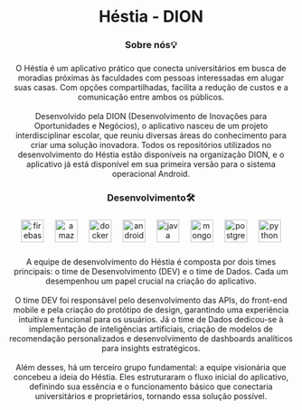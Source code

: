 

###

<h1 align="center">Héstia - DION</h1>

###

<h3 align="center">Sobre nós💡</h3>

###

<p align="center">O Héstia é um aplicativo prático que conecta universitários em busca de moradias próximas às faculdades com pessoas interessadas em alugar suas casas. Com opções compartilhadas, facilita a redução de custos e a comunicação entre ambos os públicos.<br><br>Desenvolvido pela DION (Desenvolvimento de Inovações para Oportunidades e Negócios), o aplicativo nasceu de um projeto interdisciplinar escolar, que reuniu diversas áreas do conhecimento para criar uma solução inovadora. Todos os repositórios utilizados no desenvolvimento do Héstia estão disponíveis na organização DION, e o aplicativo já está disponível em sua primeira versão para o sistema  operacional Android.</p>

###

<h3 align="center">Desenvolvimento🛠</h3>

###

<div align="center">
  <img src="https://cdn.jsdelivr.net/gh/devicons/devicon/icons/firebase/firebase-plain-wordmark.svg" height="40" alt="firebase logo"  />
  <img width="12" />
  <img src="https://cdn.jsdelivr.net/gh/devicons/devicon/icons/amazonwebservices/amazonwebservices-line-wordmark.svg" height="40" alt="amazonwebservices logo"  />
  <img width="12" />
  <img src="https://cdn.jsdelivr.net/gh/devicons/devicon/icons/docker/docker-plain-wordmark.svg" height="40" alt="docker logo"  />
  <img width="12" />
  <img src="https://cdn.jsdelivr.net/gh/devicons/devicon/icons/androidstudio/androidstudio-original.svg" height="40" alt="androidstudio logo"  />
  <img width="12" />
  <img src="https://cdn.jsdelivr.net/gh/devicons/devicon/icons/java/java-original.svg" height="40" alt="java logo"  />
  <img width="12" />
  <img src="https://cdn.jsdelivr.net/gh/devicons/devicon/icons/mongodb/mongodb-original.svg" height="40" alt="mongodb logo"  />
  <img width="12" />
  <img src="https://cdn.jsdelivr.net/gh/devicons/devicon/icons/postgresql/postgresql-original.svg" height="40" alt="postgresql logo"  />
  <img width="12" />
  <img src="https://cdn.jsdelivr.net/gh/devicons/devicon/icons/python/python-original.svg" height="40" alt="python logo"  />
</div>

###

<p align="center">A equipe de desenvolvimento do Héstia é composta por dois times principais: o time de Desenvolvimento (DEV) e o time de Dados. Cada um desempenhou um papel crucial na criação do aplicativo.<br><br>O time DEV foi responsável pelo desenvolvimento das APIs, do front-end mobile e pela criação do protótipo de design, garantindo uma experiência intuitiva e funcional para os usuários. Já o time de Dados dedicou-se à implementação de inteligências artificiais, criação de modelos de recomendação personalizados e desenvolvimento de dashboards analíticos para insights estratégicos.<br><br>Além desses, há um terceiro grupo fundamental: a equipe visionária que concebeu a ideia do Héstia. Eles estruturaram o fluxo inicial do aplicativo, definindo sua essência e o funcionamento básico que conectaria universitários e proprietários, tornando essa solução possível.</p>

